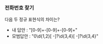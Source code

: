 
### 전화번호 찾기
다음 두 정규 표현식의 차이는?
- 내 답안 : "[0-9]+-[0-9]+-[0-9]+"
- 모범답안 : "0\d{1,2}[ -]?\d{3,4}[ -]?\d{3,4}"
